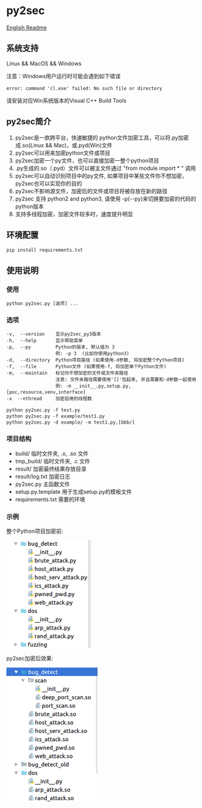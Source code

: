 # py2sec

[English Readme](https://github.com/cckuailong/py2sec/blob/master/README_en.md)

## 系统支持

Linux && MacOS && Windows

注意：Windows用户运行时可能会遇到如下错误

```
error: command 'cl.exe' failed: No such file or directory
```

请安装对应Win系统版本的Visual C++ Build Tools

## py2sec简介

1. py2sec是一款跨平台，快速敏捷的 python文件加密工具，可以将.py加密成.so(Linux && Mac)，或.pyd(Win)文件
2. py2sec可以用来加密python文件或项目
3. py2sec加密一个py文件，也可以直接加密一整个python项目
4. .py生成的.so（.pyd）文件可以被主文件通过 "from module import * " 调用
5. py2sec可以自动识别项目中的py文件, 如果项目中某些文件你不想加密，py2sec也可以实现你的目的
6. py2sec不影响源文件，加密后的文件或项目将被存放在新的路径
7. py2sec 支持 python2 and python3, 请使用 -p(--py)来切换要加密的代码的python版本
8. 支持多线程加密，加密文件较多时，速度提升明显

## 环境配置

```
pip install requirements.txt
```

## 使用说明

### 使用

```
python py2sec.py [选项] ...
```

### 选项

```
-v,  --version    显示py2sec_py3版本
-h,  --help       显示帮助菜单
-p,  --py         Python的版本, 默认值为 3
                  例: -p 3  (比如你使用python3)
-d,  --directory  Python项目路径 (如果使用-d参数, 将加密整个Python项目)
-f,  --file       Python文件 (如果使用-f, 将加密单个Python文件)
-m,  --maintain   标记你不想加密的文件或文件夹路径
                  注意: 文件夹路径需要使用'[]'包起来, 并且需要和-d参数一起使用 
                  例: -m __init__.py,setup.py,[poc,resource,venv,interface]
-x  --nthread     加密启用的线程数
```

```
python py2sec.py -f test.py
python py2sec.py -f example/test1.py
python py2sec.py -d example/ -m test1.py,[bbb/]
```

### 项目结构

- build/              临时文件夹, .o, .so 文件
- tmp_build/          临时文件夹, .c 文件
- result/             加密最终结果存放目录
- result/log.txt      加密日志
- py2sec.py           主函数文件
- setup.py.template   用于生成setup.py的模板文件
- requirements.txt    需要的环境

### 示例

整个Python项目加密前:

![demo1](img/1.png)

py2sec加密后效果:

![demo2](img/2.png)
